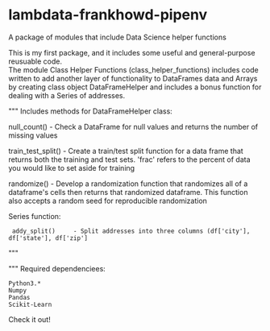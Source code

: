 # lambdata-frankhowd-pipenv
A package of modules that include Data Science helper functions 

This is my first package, and it includes some useful and general-purpose reusuable code.  
The module Class Helper Functions (class_helper_functions) includes code written to add another layer of functionality to DataFrames data and Arrays by creating class object DataFrameHelper and includes a bonus function for dealing with a Series of addresses. 

"""
Includes methods for DataFrameHelper class:
   
   null_count()       - Check a DataFrame for null values and returns the number of missing values
   
   train_test_split() - Create a train/test split function for a data frame that returns both the
                        training and test sets.  'frac' refers to the percent of data you would
                        like to set aside for training
                        
   randomize()        - Develop a randomization function that randomizes all of a dataframe's cells
                        then returns that randomized dataframe.  This function also accepts a
                        random seed for reproducible randomization


Series function:

     addy_split()     - Split addresses into three columns (df['city'], df['state'], df['zip']
"""

"""
Required dependenciees:
    
    Python3.*
    Numpy
    Pandas
    Scikit-Learn
    

Check it out!